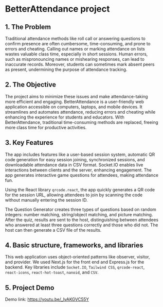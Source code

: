 # BetterAttendance project

## 1. The Problem
Traditional attendance methods like roll call or answering questions to confirm presence are often cumbersome, time-consuming, and prone to errors and cheating. Calling out names or marking attendance on lists wastes valuable class time, especially in short sessions. Human errors, such as mispronouncing names or mishearing responses, can lead to inaccurate records. Moreover, students can sometimes mark absent peers as present, undermining the purpose of attendance tracking.

## 2. The Objective
The project aims to minimize these issues and make attendance-taking more efficient and engaging. BetterAttendance is a user-friendly web application accessible on computers, laptops, and mobile devices. It streamlines and automates attendance, reducing errors and cheating while enhancing the experience for students and educators. With BetterAttendance, traditional time-consuming methods are replaced, freeing more class time for productive activities.

## 3. Key Features
The app includes features like a user-based session system, automatic QR code generation for easy session joining, synchronized sessions, and downloadable attendance data in CSV format. Socket.IO enables live interactions between clients and the server, enhancing engagement. The app generates interactive game questions for attendees, making attendance fun.

Using the React library `qrcode.react`, the app quickly generates a QR code for the session URL, allowing attendees to join by scanning the code without manually entering the session ID.

The Question Generator creates three types of questions based on random integers: number matching, string/object matching, and picture matching. After the quiz, results are sent to the host, distinguishing between attendees who answered at least three questions correctly and those who did not. The host can then generate a CSV file of the results.

## 4. Basic structure, frameworks, and libraries
This web application uses object-oriented patterns like observer, visitor, and provider. We used Next.js for the front end and Express.js for the backend. Key libraries include `Socket.IO`, `Tailwind CSS`, `qrcode-react`, `react-icons`, `react-hot-toast`, `nanoid`, and `CSV`.

## 5. Project Demo
Demo link: https://youtu.be/_lvAKGVC55Y
